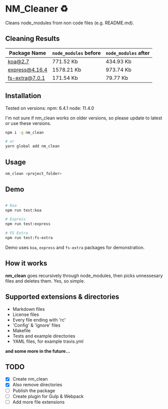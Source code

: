 # NM_Cleaner :recycle:

Cleans node_modules from non code files (e.g. README.md).

## Cleaning Results

| Package Name | `node_modules` before | `node_modules` after |
|--------------|----------------------|-----------------------|
| koa@2.7 | 771.52 Kb | 434.93 Kb |
| express@4.16.4 | 1578.21 Kb | 973.74 Kb |
| fs-extra@7.0.1 | 171.54 Kb | 79.77 Kb |

## Installation

Tested on versions:
npm: 6.4.1
node: 11.4.0

I'm not sure if nm_clean works on older versions, so please update to latest or use these versions.

```sh
npm i -g nm_clean

# or
yarn global add nm_clean
```

## Usage

```sh
nm_clean <project_folder>
```

## Demo

```sh

# Koa
npm run test:koa

# Express
npm run test:express

# FS Extra
npm run test:fs-extra
```

Demo uses `koa`, `express` and `fs-extra` packages for demonstration.

## How it works

**nm_clean** goes recursively through node_modules, then picks unnessesary files and deletes them. Yes, so simple.

## Supported extensions & directories

* Markdown files
* License files
* Every file ending with 'rc'
* 'Config' & 'ignore' files
* Makefile
* Tests and example directories
* YAML files, for example travis.yml

__and some more in the future...__

## TODO

- [x] Create nm_clean
- [x] Also remove directories
- [ ] Publish the package
- [ ] Create plugin for Gulp & Webpack
- [ ] Add more file extensions
